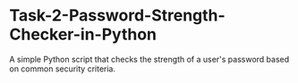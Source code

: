 # Task-2-Password-Strength-Checker-in-Python
A simple Python script that checks the strength of a user's password based on common security criteria.
